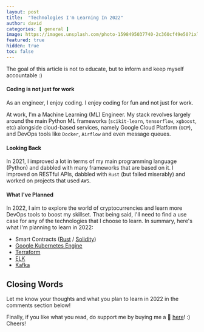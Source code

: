 ```yaml
---
layout: post
title:  "Technologies I'm Learning In 2022"
author: david
categories: [ general ]
image: https://images.unsplash.com/photo-1598495037740-2c360cf49e50?ixlib=rb-1.2.1&ixid=MnwxMjA3fDB8MHxwaG90by1wYWdlfHx8fGVufDB8fHx8&auto=format&fit=crop&w=3293&q=80
featured: true
hidden: true
toc: false
---
```


The goal of this article is not to educate, but to inform and keep myself accountable :)

#### Coding is not just for work

As an engineer, I enjoy coding. I enjoy coding for fun and not just for work.

At work, I'm a Machine Learning (ML) Engineer. My stack revolves largely around the main Python ML frameworks (`scikit-learn`, `tensorflow`, `xgboost`, etc) alongside cloud-based services, namely Google Cloud Platform (`GCP`), and DevOps tools like `Docker`, `Airflow` and even message queues.

#### Looking Back

In 2021, I improved a lot in terms of my main programming language (Python) and dabbled with many frameworks that are based on it. I improved on RESTful APIs, dabbled with `Rust` (but failed miserably) and worked on projects that used `AWS`.

#### What I've Planned

In 2022, I aim to explore the world of cryptocurrencies and learn more DevOps tools to boost my skillset. That being said, I'll need to find a use case for any of the technologies that I choose to learn. In summary, here's what I'm planning to learn in 2022:
- Smart Contracts ([Rust](https://www.rust-lang.org/) / [Solidity](https://docs.soliditylang.org/en/v0.8.11/))
- [Google Kubernetes Engine](https://cloud.google.com/kubernetes-engine)
- [Terraform](https://www.terraform.io/)
- [ELK](https://www.elastic.co/)
- [Kafka](https://kafka.apache.org/)

## Closing Words

Let me know your thoughts and what you plan to learn in 2022 in the comments section below!

Finally, if you like what you read, do support me by buying me a 🍺 [here](https://www.buymeacoffee.com/davidcjw)! :) Cheers!
